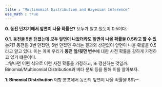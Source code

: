 ```yaml
---
title : "Multinomial Distribution and Bayesian Inference"
use_math : true
---
```


**0. 동전 던지기에서 앞면이 나올 확률은?**
모두가 알고 있듯이 0.5이다.  

**0.1. 동전을 5번 던졌는데 모두 앞면이 나왔더라도 앞면이 나올 확률을 0.5라고 할 수 있는가?**
동전을 3번 던졌던, 5번 던졌던 우리는 결과와 상관없이 앞면이 나올 확률을 0.5라고 알고 있다.  이는 이미 우리가 **동전 앞/뒷면 변수**에 대한 사전 확률을 강하게 가정하고 있기 떄문이다.  
그렇다면 어떤 식으로 이런 사전 확률을 가정하고, 또 갱신하는 것일까.
Binomial/Multinomial Distribution과 베타 분포 등을 통해 이를 알아보자.

**1. Binomial Distribution**
이항 분포에서 동전의 앞면이 나올 확률을 $$\ㅡ
